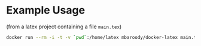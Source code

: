 # Example Usage
(from a latex project containing a file `main.tex`)
```bash
docker run --rm -i -t -v `pwd`:/home/latex mbaroody/docker-latex main.tex
```
